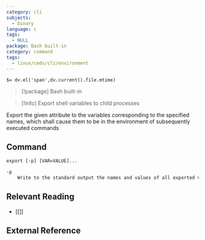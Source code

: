 ```yaml
---
category: cli
subjects:
  - binary
language: c
tags:
  - NULL
package: Bash built-in
category: command
tags:
  - linux/cmds/cli/environment
---
```


`$= dv.el('span',dv.current().file.mtime)`
> [!package] Bash built-in

> [!info] Export shell variables to child processes

Export the given attribute to the variables corresponding to the specified names, which shall cause them to be in the environment of subsequently executed commands

## Command
```txt
export [-p] [VAR=VALUE]...

-p
	Write to the standard output the names and values of all exported variables
```

## Relevant Reading
- [[]]

## External Reference
